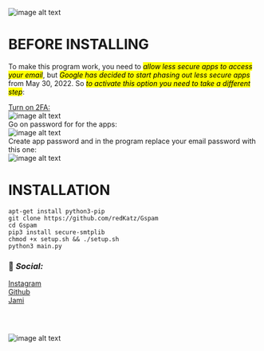 
![image alt text](https://i.ibb.co/4p0r8pw/Untitled.png)

# BEFORE INSTALLING
To make this program work, you need to <mark>*allow less secure apps to access your email*</mark>, but <mark>*Google has decided to start phasing out less secure apps*</mark> from May 30, 2022. So <mark>*to activate this option you need to take a different step*</mark>:

[Turn on 2FA:<br />](https://myaccount.google.com/security?hl=it)
![image alt text](https://i.ibb.co/1rJKhvy/Screenshot-2022-06-15-19-01-37.png)
<br />Go on password for for the apps:<br />
![image alt text](https://i.ibb.co/Pm274gV/Screenshot-2022-06-15-22-09-58.png)
<br />Create app password and in the program replace your email password with this one:<br />
![image alt text](https://i.ibb.co/529XWKJ/download.png)
# INSTALLATION

	apt-get install python3-pip
	git clone https://github.com/redKatz/Gspam
	cd Gspam
	pip3 install secure-smtplib
	chmod +x setup.sh && ./setup.sh
	python3 main.py

### 📱 _Social:_
[Instagram](https://instagram.com/katz.py/)<br />
[Github](https://github.com/redKatz/)<br />
[Jami](https://i.ibb.co/cXRSMQR/Screenshot-2022-06-15-16-11-19.png)
### ⠀
![image alt text](https://i.ibb.co/D1Bbb7v/Untitled.png)

